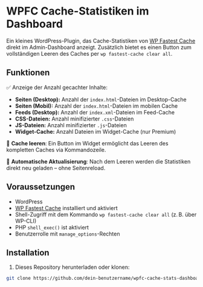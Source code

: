 # WPFC Cache-Statistiken im Dashboard

Ein kleines WordPress-Plugin, das Cache-Statistiken von [WP Fastest Cache](https://wordpress.org/plugins/wp-fastest-cache/) direkt im Admin-Dashboard anzeigt. Zusätzlich bietet es einen Button zum vollständigen Leeren des Caches per `wp fastest-cache clear all`.

## Funktionen

✅ Anzeige der Anzahl gecachter Inhalte:

- **Seiten (Desktop):** Anzahl der `index.html`-Dateien im Desktop-Cache
- **Seiten (Mobil):** Anzahl der `index.html`-Dateien im mobilen Cache
- **Feeds (Desktop):** Anzahl der `index.xml`-Dateien im Feed-Cache
- **CSS-Dateien:** Anzahl minifizierter `.css`-Dateien
- **JS-Dateien:** Anzahl minifizierter `.js`-Dateien
- **Widget-Cache:** Anzahl Dateien im Widget-Cache (nur Premium)

🧹 **Cache leeren**:
Ein Button im Widget ermöglicht das Leeren des kompletten Caches via Kommandozeile.

🔄 **Automatische Aktualisierung**:
Nach dem Leeren werden die Statistiken direkt neu geladen – ohne Seitenreload.

## Voraussetzungen

- WordPress
- [WP Fastest Cache](https://wordpress.org/plugins/wp-fastest-cache/) installiert und aktiviert
- Shell-Zugriff mit dem Kommando `wp fastest-cache clear all` (z. B. über WP-CLI)
- PHP `shell_exec()` ist aktiviert
- Benutzerrolle mit `manage_options`-Rechten

## Installation

1. Dieses Repository herunterladen oder klonen:

```bash
git clone https://github.com/dein-benutzername/wpfc-cache-stats-dashboard.git
```
